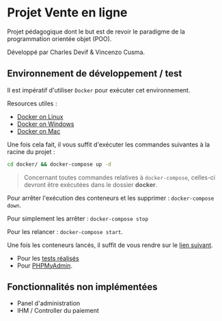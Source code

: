 # Projet Vente en ligne

Projet pédagogique dont le but est de revoir le paradigme de la programmation orientée objet (POO).

Développé par Charles Devif & Vincenzo Cusma.

## Environnement de développement / test

Il est impératif d'utiliser `Docker` pour exécuter cet environnement.

Resources utiles :

- [Docker on Linux](https://docs.docker.com/desktop/setup/install/linux/)
- [Docker on Windows](https://docs.docker.com/desktop/setup/install/windows-install/)
- [Docker on Mac](https://docs.docker.com/desktop/setup/install/mac-install/)

Une fois cela fait, il vous suffit d'exécuter les commandes suivantes à la racine du projet :

```bash
cd docker/ && docker-compose up -d
```

> Concernant toutes commandes relatives à `docker-compose`, celles-ci devront être exécutées dans le dossier **docker**.

Pour arrêter l'exécution des conteneurs et les supprimer : `docker-compose down`.

Pour simplement les arrêter : `docker-compose stop`

Pour les relancer : `docker-compose start`.

Une fois les conteneurs lancés, il suffit de vous rendre sur le [lien suivant](http://localhost:8080/projet-vente-en-ligne/).

- Pour les [tests réalisés](http://localhost:8080/projet-vente-en-ligne/test)
- Pour [PHPMyAdmin](http://localhost:8081/).

## Fonctionnalités non implémentées

- Panel d'administration
- IHM / Controller du paiement
